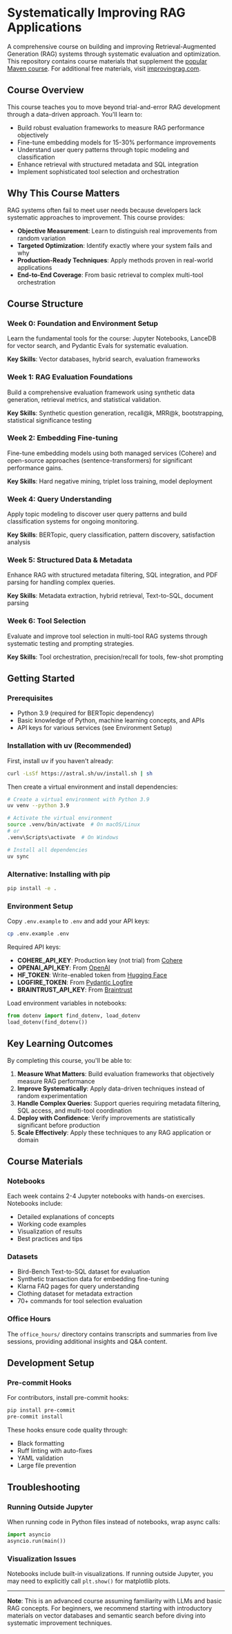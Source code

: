 # Systematically Improving RAG Applications

A comprehensive course on building and improving Retrieval-Augmented Generation (RAG) systems through systematic evaluation and optimization. This repository contains course materials that supplement the [popular Maven course](https://maven.com/applied-llms/rag-playbook). For additional free materials, visit [improvingrag.com](https://improvingrag.com).

## Course Overview

This course teaches you to move beyond trial-and-error RAG development through a data-driven approach. You'll learn to:

- Build robust evaluation frameworks to measure RAG performance objectively
- Fine-tune embedding models for 15-30% performance improvements
- Understand user query patterns through topic modeling and classification
- Enhance retrieval with structured metadata and SQL integration
- Implement sophisticated tool selection and orchestration

## Why This Course Matters

RAG systems often fail to meet user needs because developers lack systematic approaches to improvement. This course provides:

- **Objective Measurement**: Learn to distinguish real improvements from random variation
- **Targeted Optimization**: Identify exactly where your system fails and why
- **Production-Ready Techniques**: Apply methods proven in real-world applications
- **End-to-End Coverage**: From basic retrieval to complex multi-tool orchestration

## Course Structure

### Week 0: Foundation and Environment Setup
Learn the fundamental tools for the course: Jupyter Notebooks, LanceDB for vector search, and Pydantic Evals for systematic evaluation.

**Key Skills**: Vector databases, hybrid search, evaluation frameworks

### Week 1: RAG Evaluation Foundations
Build a comprehensive evaluation framework using synthetic data generation, retrieval metrics, and statistical validation.

**Key Skills**: Synthetic question generation, recall@k, MRR@k, bootstrapping, statistical significance testing

### Week 2: Embedding Fine-tuning
Fine-tune embedding models using both managed services (Cohere) and open-source approaches (sentence-transformers) for significant performance gains.

**Key Skills**: Hard negative mining, triplet loss training, model deployment

### Week 4: Query Understanding
Apply topic modeling to discover user query patterns and build classification systems for ongoing monitoring.

**Key Skills**: BERTopic, query classification, pattern discovery, satisfaction analysis

### Week 5: Structured Data & Metadata
Enhance RAG with structured metadata filtering, SQL integration, and PDF parsing for handling complex queries.

**Key Skills**: Metadata extraction, hybrid retrieval, Text-to-SQL, document parsing

### Week 6: Tool Selection
Evaluate and improve tool selection in multi-tool RAG systems through systematic testing and prompting strategies.

**Key Skills**: Tool orchestration, precision/recall for tools, few-shot prompting

## Getting Started

### Prerequisites

- Python 3.9 (required for BERTopic dependency)
- Basic knowledge of Python, machine learning concepts, and APIs
- API keys for various services (see Environment Setup)

### Installation with uv (Recommended)

First, install uv if you haven't already:
```bash
curl -LsSf https://astral.sh/uv/install.sh | sh
```

Then create a virtual environment and install dependencies:
```bash
# Create a virtual environment with Python 3.9
uv venv --python 3.9

# Activate the virtual environment
source .venv/bin/activate  # On macOS/Linux
# or
.venv\Scripts\activate  # On Windows

# Install all dependencies
uv sync
```

### Alternative: Installing with pip

```bash
pip install -e .
```

### Environment Setup

Copy `.env.example` to `.env` and add your API keys:

```bash
cp .env.example .env
```

Required API keys:
- **COHERE_API_KEY**: Production key (not trial) from [Cohere](https://docs.cohere.com/v2/docs/rate-limits)
- **OPENAI_API_KEY**: From [OpenAI](https://help.openai.com/en/articles/4936850-where-do-i-find-my-openai-api-key)
- **HF_TOKEN**: Write-enabled token from [Hugging Face](https://huggingface.co/docs/hub/en/security-tokens)
- **LOGFIRE_TOKEN**: From [Pydantic Logfire](https://logfire.pydantic.dev/docs/how-to-guides/create-write-tokens/)
- **BRAINTRUST_API_KEY**: From [Braintrust](https://www.braintrust.dev/docs/reference/api/ApiKeys)

Load environment variables in notebooks:
```python
from dotenv import find_dotenv, load_dotenv
load_dotenv(find_dotenv())
```

## Key Learning Outcomes

By completing this course, you'll be able to:

1. **Measure What Matters**: Build evaluation frameworks that objectively measure RAG performance
2. **Improve Systematically**: Apply data-driven techniques instead of random experimentation
3. **Handle Complex Queries**: Support queries requiring metadata filtering, SQL access, and multi-tool coordination
4. **Deploy with Confidence**: Verify improvements are statistically significant before production
5. **Scale Effectively**: Apply these techniques to any RAG application or domain

## Course Materials

### Notebooks
Each week contains 2-4 Jupyter notebooks with hands-on exercises. Notebooks include:
- Detailed explanations of concepts
- Working code examples
- Visualization of results
- Best practices and tips

### Datasets
- Bird-Bench Text-to-SQL dataset for evaluation
- Synthetic transaction data for embedding fine-tuning
- Klarna FAQ pages for query understanding
- Clothing dataset for metadata extraction
- 70+ commands for tool selection evaluation

### Office Hours
The `office_hours/` directory contains transcripts and summaries from live sessions, providing additional insights and Q&A content.

## Development Setup

### Pre-commit Hooks

For contributors, install pre-commit hooks:
```bash
pip install pre-commit
pre-commit install
```

These hooks ensure code quality through:
- Black formatting
- Ruff linting with auto-fixes
- YAML validation
- Large file prevention

## Troubleshooting

### Running Outside Jupyter
When running code in Python files instead of notebooks, wrap async calls:
```python
import asyncio
asyncio.run(main())
```

### Visualization Issues
Notebooks include built-in visualizations. If running outside Jupyter, you may need to explicitly call `plt.show()` for matplotlib plots.

---

**Note**: This is an advanced course assuming familiarity with LLMs and basic RAG concepts. For beginners, we recommend starting with introductory materials on vector databases and semantic search before diving into systematic improvement techniques.